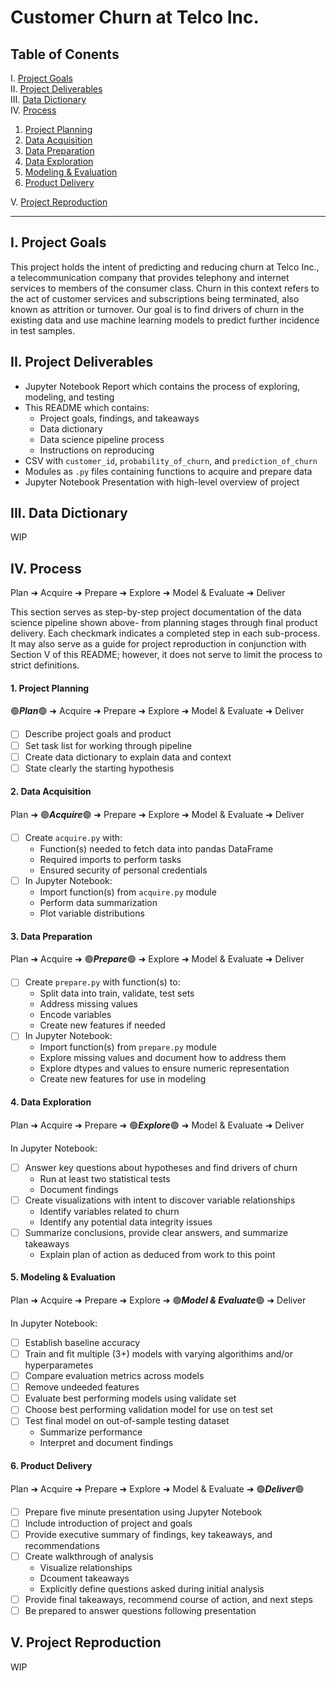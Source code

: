 
Customer Churn at Telco Inc.
===

## Table of Conents

I.   [Project Goals        ](#i-project-goals)<br>
II.  [Project Deliverables ](#ii-project-deliverables)<br>
III. [Data Dictionary      ](#iii-data-dictionary)<br>
IV.  [Process              ](#iv-process)
1.   [Project Planning     ](#1-project-planning)
2.   [Data Acquisition     ](#2-data-acquisition)
3.   [Data Preparation     ](#3-data-preparation)
4.   [Data Exploration     ](#4-data-exploration)
5.   [Modeling & Evaluation](#5-modeling--evaluation)
6.   [Product Delivery     ](#6-product-delivery)

V.   [Project Reproduction ](#v-project-reproduction)

---

## I. Project Goals

This project holds the intent of predicting and reducing churn at Telco Inc., a telecommunication company that provides telephony and internet services to members of the consumer class. Churn in this context refers to the act of customer services and subscriptions being terminated, also known as attrition or turnover. Our goal is to find drivers of churn in the existing data and use machine learning models to predict further incidence in test samples.

## II. Project Deliverables

- Jupyter Notebook Report which contains the process of exploring, modeling, and testing
- This README which contains:
  + Project goals, findings, and takeaways
  + Data dictionary
  + Data science pipeline process
  + Instructions on reproducing
- CSV with `customer_id`, `probability_of_churn`, and `prediction_of_churn`
- Modules as `.py` files containing functions to acquire and prepare data
- Jupyter Notebook Presentation with high-level overview of project

## III. Data Dictionary

WIP

## IV. Process

Plan ➜ Acquire ➜ Prepare ➜ Explore ➜ Model & Evaluate ➜ Deliver

This section serves as step-by-step project documentation of the data science pipeline shown above- from planning stages through final product delivery. Each checkmark indicates a completed step in each sub-process. It may also serve as a guide for project reproduction in conjunction with Section V of this README; however, it does not serve to limit the process to strict definitions.

#### 1. Project Planning
🟢***Plan***🟢 ➜ Acquire ➜ Prepare ➜ Explore ➜ Model & Evaluate ➜ Deliver

- [ ] Describe project goals and product
- [ ] Set task list for working through pipeline
- [ ] Create data dictionary to explain data and context
- [ ] State clearly the starting hypothesis

#### 2. Data Acquisition
Plan ➜ 🟢***Acquire***🟢 ➜ Prepare ➜ Explore ➜ Model & Evaluate ➜ Deliver <br>

- [ ] Create `acquire.py` with:
  - Function(s) needed to fetch data into pandas DataFrame
  - Required imports to perform tasks
  - Ensured security of personal credentials
- [ ] In Jupyter Notebook:
  - Import function(s) from `acquire.py` module
  - Perform data summarization
  - Plot variable distributions

#### 3. Data Preparation
Plan ➜ Acquire ➜ 🟢***Prepare***🟢 ➜ Explore ➜ Model & Evaluate ➜ Deliver

- [ ] Create `prepare.py` with function(s) to:
  - Split data into train, validate, test sets
  - Address missing values
  - Encode variables
  - Create new features if needed
- [ ] In Jupyter Notebook:
  - Import function(s) from `prepare.py` module
  - Explore missing values and document how to address them
  - Explore dtypes and values to ensure numeric representation
  - Create new features for use in modeling

#### 4. Data Exploration
Plan ➜ Acquire ➜ Prepare ➜ 🟢***Explore***🟢 ➜ Model & Evaluate ➜ Deliver

In Jupyter Notebook:
- [ ] Answer key questions about hypotheses and find drivers of churn
  - Run at least two statistical tests
  - Document findings
- [ ] Create visualizations with intent to discover variable relationships
  - Identify variables related to churn
  - Identify any potential data integrity issues
- [ ] Summarize conclusions, provide clear answers, and summarize takeaways
  - Explain plan of action as deduced from work to this point


#### 5. Modeling & Evaluation
Plan ➜ Acquire ➜ Prepare ➜ Explore ➜ 🟢***Model & Evaluate***🟢 ➜ Deliver

In Jupyter Notebook:
- [ ] Establish baseline accuracy
- [ ] Train and fit multiple (3+) models with varying algorithims and/or hyperparametes
- [ ] Compare evaluation metrics across models
- [ ] Remove undeeded features
- [ ] Evaluate best performing models using validate set
- [ ] Choose best performing validation model for use on test set
- [ ] Test final model on out-of-sample testing dataset
  - Summarize performance
  - Interpret and document findings

#### 6. Product Delivery
Plan ➜ Acquire ➜ Prepare ➜ Explore ➜ Model & Evaluate ➜ 🟢***Deliver***🟢

- [ ] Prepare five minute presentation using Jupyter Notebook
- [ ] Include introduction of project and goals
- [ ] Provide executive summary of findings, key takeaways, and recommendations
- [ ] Create walkthrough of analysis 
  - Visualize relationships
  - Dcoument takeaways
  - Explicitly define questions asked during initial analysis
- [ ] Provide final takeaways, recommend course of action, and next steps
- [ ] Be prepared to answer questions following presentation

## V. Project Reproduction

WIP
